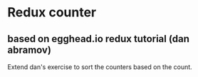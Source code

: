 # Redux counter
## based on egghead.io redux tutorial (dan abramov)

Extend dan's exercise to sort the counters based on the count.
